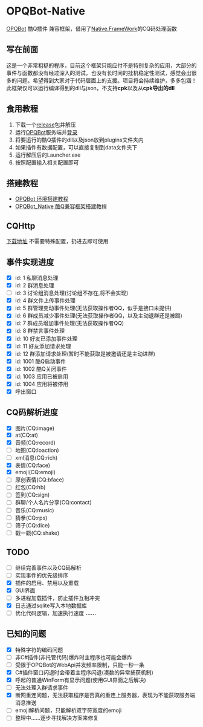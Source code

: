 # OPQBot-Native
[OPQBot](https://github.com/OPQBOT/OPQ) 酷Q插件 兼容框架，借用了[Native.FrameWork](https://github.com/Jie2GG/Native.Framework)的CQ码处理函数
## 写在前面
这是一个非常粗糙的程序，目前这个框架只能应付不是特别复杂的应用，大部分的事件与函数都没有经过深入的测试，也没有长时间的挂机稳定性测试，感觉会出很多的问题。希望得到大家对于代码层面上的支援。项目将会持续维护，多多包涵！<br>
此框架仅可以运行编译得到的dll与json，不支持**cpk**以及从**cpk导出的dll**
## 食用教程
1. 下载一个[release](https://github.com/Hellobaka/OPQBot-Native/releases)包并解压
2. 运行[OPQBot](https://github.com/OPQBOT/OPQ)服务端并[登录](https://github.com/OPQBOT/OPQ/wiki/%E5%AE%89%E8%A3%85%E6%8C%87%E5%8D%97#%E7%99%BB%E5%BD%95)
3. 将要运行的酷Q插件的dll以及json放到plugins文件夹内
4. 如果插件有数据配置，可以直接复制到data文件夹下
5. 运行解压后的Launcher.exe
6. 按照配置输入相关配置即可
## 搭建教程
* [OPQBot 环境搭建教程](https://github.com/Hellobaka/OPQBot-Native/wiki/OPQBot-%E7%8E%AF%E5%A2%83%E6%90%AD%E5%BB%BA%E6%95%99%E7%A8%8B)
* [OPQBot_Native 酷Q兼容框架搭建教程](https://github.com/Hellobaka/OPQBot-Native/wiki/OPQBot-Native-%E9%85%B7Q%E5%85%BC%E5%AE%B9%E6%A1%86%E6%9E%B6%E6%90%AD%E5%BB%BA%E6%95%99%E7%A8%8B)

## CQHttp
[下载地址](https://wwx.lanzoux.com/ijuRpkc8egf)
不需要特殊配置，扔进去即可使用

## 事件实现进度
- [x] id: 1 私聊消息处理
- [x] id: 2 群消息处理
- [ ] id: 3 讨论组消息处理(讨论组不存在,将不会实现)
- [x] id: 4 群文件上传事件处理
- [x] id: 5 群管理变动事件处理(无法获取操作者QQ，似乎是接口未提供)
- [x] id: 6 群成员减少事件处理(无法获取操作者QQ，以及主动退群还是被踢)
- [x] id: 7 群成员增加事件处理(无法获取操作者QQ)
- [x] id: 8 群禁言事件处理
- [x] id: 10 好友已添加事件处理
- [x] id: 11 好友添加请求处理
- [x] id: 12 群添加请求处理(暂时不能获取是被邀请还是主动进群)
- [x] id: 1001 酷Q启动事件
- [x] id: 1002 酷Q关闭事件
- [x] id: 1003 应用已被启用
- [x] id: 1004 应用将被停用
- [x] 呼出窗口
## CQ码解析进度
- [x] 图片(CQ:image)
- [x] at(CQ:at)
- [x] 音频(CQ:record)
- [ ] 地图(CQ:loaction)
- [ ] xml消息(CQ:rich)
- [x] 表情(CQ:face)
- [x] emoji(CQ:emoji)
- [ ] 原创表情(CQ:bface)
- [ ] 红包(CQ:hb)
- [ ] 签到(CQ:sign)
- [ ] 群聊/个人名片分享(CQ:contact)
- [ ] 音乐(CQ:music)
- [ ] 猜拳(CQ:rps)
- [ ] 筛子(CQ:dice)
- [ ] 戳一戳(CQ:shake)
## TODO
- [ ] 继续完善事件以及CQ码解析
- [ ] 实现事件的优先级排序
- [x] 插件的启用、禁用以及重载
- [x] GUI界面
- [ ] 多进程加载插件，防止插件互相冲突
- [x] 日志通过sqlite写入本地数据库
- [ ] 优化代码逻辑，加速执行速度
**......**
## 已知的问题
* [x] 特殊字符的编码问题
* [ ] 非C#插件(非托管代码)爆炸时主程序也可能会爆炸
* [ ] 受限于OPQBot的WebApi并发频率限制，只能一秒一条
* [x] C#插件窗口闪退时会带着主程序闪退(凑数的异常捕获机制)
* [x] 呼起的普通WinForm有显示问题(使用GUI界面之后解决)
* [ ] 无法处理入群请求事件
* [x] 断网重连问题，无法获取程序是否真的重连上服务器，表现为不能获取服务端消息推送
* [ ] emoji解析问题，只能解析双字符宽度的emoji
* [ ] 整理中……逐步寻找解决方案来修复
